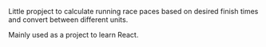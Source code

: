 
Little propject to calculate running race paces based on desired finish times and convert between different units.

Mainly used as a project to learn React.
